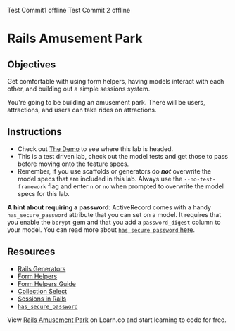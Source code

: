Test Commit1 offline
Test Commit 2 offline
# Rails Amusement Park

## Objectives

Get comfortable with using form helpers, having models interact with each other, and building out a simple sessions system.

You're going to be building an amusement park. There will be users, attractions, and users can take rides on attractions.

## Instructions
* Check out [The Demo](https://flatiron-amusement-park.herokuapp.com/) to see where this lab is headed.
* This is a test driven lab, check out the model tests and get those to pass before moving onto the feature specs.
* Remember, if you use scaffolds or generators do ***not*** overwrite the model specs that are included in this lab. Always use the `--no-test-framework` flag and enter `n` or `no` when prompted to overwrite the model specs for this lab.

**A hint about requiring a password**: ActiveRecord comes with a handy `has_secure_password` attribute that you can set on a model. It requires that you enable the `bcrypt` gem and that you add a `password_digest` column to your model. You can read more about [`has_secure_password` here](http://api.rubyonrails.org/classes/ActiveModel/SecurePassword/ClassMethods.html).

## Resources
* [Rails Generators](http://guides.rubyonrails.org/generators.html)
* [Form Helpers](http://api.rubyonrails.org/classes/ActionView/Helpers/FormHelper.html)
* [Form Helpers Guide](http://guides.rubyonrails.org/form_helpers.html)
* [Collection Select](http://stackoverflow.com/questions/8907867/can-someone-explain-collection-select-to-me-in-clear-simple-terms)
* [Sessions in Rails](http://guides.rubyonrails.org/security.html#sessions)
* [`has_secure_password`](http://api.rubyonrails.org/classes/ActiveModel/SecurePassword/ClassMethods.html)

<p data-visibility='hidden'>View <a href='https://learn.co/lessons/rails-amusement-park' title='Rails Amusement Park'>Rails Amusement Park</a> on Learn.co and start learning to code for free.</p>

